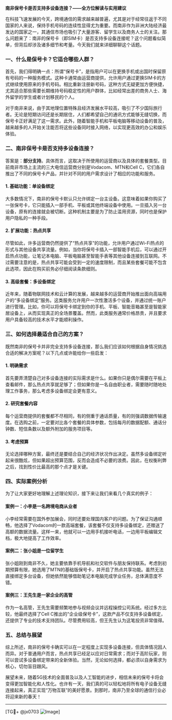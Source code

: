 **南非保号卡是否支持多设备连接？——全方位解读与实用建议**

在科技飞速发展的今天，跨境通信的需求越来越普遍，尤其是对于经常往返于不同国家的人来说，保持手机号码的连续性显得尤为重要。而南非作为非洲大陆经济最发达的国家之一，其通信市场也吸引了大量游客、留学生以及商务人士的关注。那么问题来了：南非的保号卡（即SIM卡）是否支持多设备连接呢？这个问题看似简单，但背后却涉及诸多细节和考量。今天我们就来详细聊聊这个话题。

### 一、什么是保号卡？它适合哪些人群？

首先，我们得明确一点：所谓“保号卡”，是指用户可以在更换手机或出国时保留原有号码的一种服务模式。这种卡通常由运营商提供，允许用户通过更换SIM卡的方式继续使用原来的手机号码。相比重新注册新号码，这种方式无疑更加方便快捷，尤其适合那些需要长期维持号码稳定性的用户群体，比如经常出差的商务人士、海外留学的学生或者计划移民的个人。

对于南非来说，由于其地理位置特殊且经济发展水平较高，吸引了不少国际旅行者。无论是短期访问还是长期居住，人们都希望自己的通讯方式能够无缝切换，而保号卡正好满足了这一需求。此外，随着智能手机和平板电脑等移动设备的普及，越来越多的人开始关注能否将这些设备同时接入网络，以实现更高效的办公和娱乐体验。

### 二、南非保号卡是否支持多设备连接？

答案是：**部分支持**。具体而言，这取决于所使用的运营商以及具体的套餐类型。目前南非市场上主流的三大电信运营商分别是Vodacom、MTN和Cell C，它们各自推出了不同的保号卡产品，并针对不同的用户需求设计了相应的功能和服务。

#### 1. **基础功能：单设备绑定**
大多数情况下，南非的保号卡默认只允许绑定一台主设备。这意味着如果你购买了一张保号卡，它只能插入一部手机、平板或其他终端设备中使用。一旦插入另一台设备，原有的连接就会被切断。这种机制主要是为了防止滥用资源，同时也是保护用户隐私的一种手段。

#### 2. **扩展功能：热点共享**
尽管如此，许多运营商仍然提供了“热点共享”的功能，允许用户通过Wi-Fi热点的形式与其他设备共享流量。例如，当你将保号卡插入一部智能手机后，可以通过开启热点功能，让笔记本电脑、平板电脑甚至智能手表等其他设备连接到互联网。不过需要注意的是，热点共享可能会受到一定的速度限制，而且某些套餐可能不包含此选项，因此在购买前务必仔细阅读条款细则。

#### 3. **高级套餐：多设备绑定**
近年来，随着物联网技术和云计算的发展，越来越多的运营商开始推出面向高端用户的“多设备绑定”服务。这类服务允许用户一次性激活多个设备，并通过统一账户进行管理。比如，你可以将保号卡绑定到你的手机、平板、智能音箱甚至是智能家居设备上，从而实现真正的全场景覆盖。然而，此类服务通常价格昂贵，并且要求用户具备较高的技术水平才能顺利操作。

### 三、如何选择最适合自己的方案？

既然南非的保号卡并非完全支持多设备连接，那么我们应该如何根据自身情况挑选合适的解决方案呢？以下几点或许能给你一些启发：

#### 1. 明确需求
首先要弄清楚自己对多设备连接的实际需求是什么。如果你只是偶尔需要在平板上查看邮件，那么热点共享就足够了；但如果你是一名自由职业者，需要随时随地处理工作事务，那么考虑多设备绑定会更有意义。

#### 2. 研究套餐内容
每个运营商提供的套餐都不尽相同，有的侧重于通话质量，有的则强调数据传输速度。在选购之前，一定要对比各个套餐的具体参数，包括每月的数据配额、通话分钟数、短信条数以及额外附加的服务项目等。

#### 3. 考虑预算
无论选择哪种方案，最终还是要结合自己的经济状况作出决定。虽然多设备绑定听起来很酷炫，但如果超出预算范围，反而会造成不必要的浪费。因此，在权衡利弊之后，找到性价比最高的那个点才是关键。

### 四、实际案例分析

为了让大家更好地理解上述理论知识，接下来让我们来看几个真实的例子：

#### 案例一：小李是一名跨境电商从业者
小李经常需要在国外参加展会，同时还要处理国内客户的问题。为了保证沟通顺畅，他选择了Vodacom的一款高端套餐，该套餐不仅支持多设备绑定，还赠送了高额的数据流量。这样一来，他就可以一边用手机接听电话，一边用平板编辑文档，极大地提高了工作效率。

#### 案例二：张小姐是一位留学生
张小姐刚到南非不久，她主要依靠手机导航和社交软件与朋友保持联系。考虑到初期预算有限，她选用了MTN的基础版保号卡，并开启了热点共享功能。虽然无法直接绑定多台设备，但她依然能够借助笔记本电脑完成学业任务，总体满意度不错。

#### 案例三：王先生是一家企业的高管
作为一名高管，王先生需要频繁地参与视频会议并远程操控公司系统。经过多方比较，他最终选择了Cell C推出的“企业级保号卡”，这款产品不仅支持多设备绑定，还提供了专业的技术支持团队。尽管费用较高，但王先生认为这笔投资非常值得。

### 五、总结与展望

综上所述，南非的保号卡确实可以在一定程度上实现多设备连接，但具体情况因人而异。对于普通用户而言，热点共享已经足以应对日常需求；而对于高阶玩家，则可以尝试多设备绑定带来的全新体验。当然，无论如何选择，都必须以自身需求为核心，切勿盲目跟风。

展望未来，随着5G技术的全面普及以及人工智能的进步，相信未来的保号卡将会变得更加智能化和人性化。也许有一天，我们真的可以轻松地将所有电子设备无缝连接起来，真正实现“万物互联”的美好愿景。到那时，南非乃至全球的通信行业必将迎来新的春天！

---

[TG💪+ @jx0703 ![Image](https://github.com/user-attachments/assets/dbca1d08-cadb-493c-b0ec-ad6f7a83f270)]